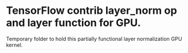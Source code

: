 # TensorFlow contrib layer_norm op and layer function for GPU.

Temporary folder to hold this partially functional layer normalization GPU kernel.